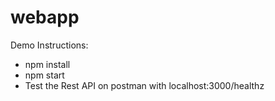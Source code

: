 # webapp
Demo Instructions:
- npm install
- npm start
- Test the Rest API on postman with localhost:3000/healthz